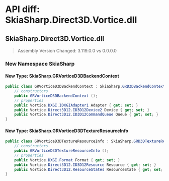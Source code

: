 # API diff: SkiaSharp.Direct3D.Vortice.dll

## SkiaSharp.Direct3D.Vortice.dll

> Assembly Version Changed: 3.119.0.0 vs 0.0.0.0

### New Namespace SkiaSharp

#### New Type: SkiaSharp.GRVorticeD3DBackendContext

```csharp
public class GRVorticeD3DBackendContext : SkiaSharp.GRD3DBackendContext {
	// constructors
	public GRVorticeD3DBackendContext ();
	// properties
	public Vortice.DXGI.IDXGIAdapter1 Adapter { get; set; }
	public Vortice.Direct3D12.ID3D12Device2 Device { get; set; }
	public Vortice.Direct3D12.ID3D12CommandQueue Queue { get; set; }
}
```

#### New Type: SkiaSharp.GRVorticeD3DTextureResourceInfo

```csharp
public class GRVorticeD3DTextureResourceInfo : SkiaSharp.GRD3DTextureResourceInfo {
	// constructors
	public GRVorticeD3DTextureResourceInfo ();
	// properties
	public Vortice.DXGI.Format Format { get; set; }
	public Vortice.Direct3D12.ID3D12Resource Resource { get; set; }
	public Vortice.Direct3D12.ResourceStates ResourceState { get; set; }
}
```

